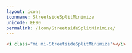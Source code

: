 ```yaml
---
layout: icons
iconname: StreetsideSplitMinimize
unicode: EE90
permalink: /icon/StreetsideSplitMinimize/
---
```


``` html
<i class="mi mi-StreetsideSplitMinimize"></i>
```

